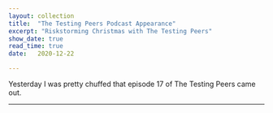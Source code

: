 ```yaml
---
layout: collection
title:  "The Testing Peers Podcast Appearance"
excerpt: "Riskstorming Christmas with The Testing Peers"
show_date: true
read_time: true
date:   2020-12-22

---
```


Yesterday I was pretty chuffed that episode 17 of The Testing Peers came out. 


---
